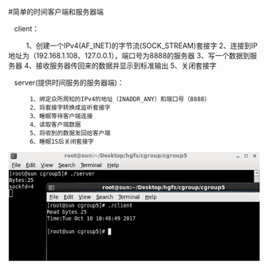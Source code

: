  
#简单的时间客户端和服务器端



      client：
   
          1、创建一个IPv4(AF_INET)的字节流(SOCK_STREAM)套接字
          2、连接到IP地址为（192.168.1.108、127.0.0.1），端口号为8888的服务器
          3、写一个数据到服务器
          4、接收服务器传回来的数据并显示到标准输出
          5、关闭套接字
          
          
     server(提供时间服务的服务器端)：
    
          1、绑定众所周知的IPv4的地址（INADDR_ANY）和端口号（8888）
          2、将套接字转换成监听套接字
          3、睡眠等待客户端连接
          4、读取客户端数据
          5、将收到的数据发回给客户端
          6、睡眠1S后关闭套接字
    

![image](https://github.com/210843013/server_client/blob/master/time/result.png)
